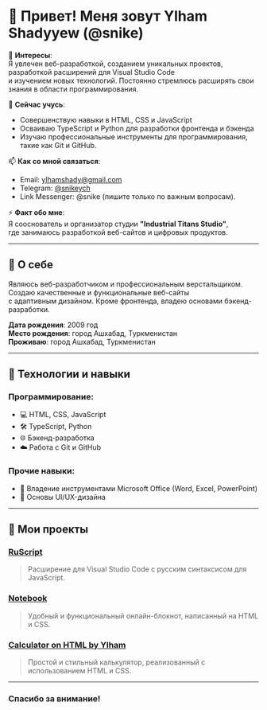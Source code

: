 # 👋 Привет! Меня зовут Ylham Shadyyew (@snike)

👀 **Интересы**:  
Я увлечен веб-разработкой, созданием уникальных проектов, разработкой расширений для Visual Studio Code  
и изучением новых технологий. Постоянно стремлюсь расширять свои знания в области программирования.

🌱 **Сейчас учусь**:  
- Совершенствую навыки в HTML, CSS и JavaScript  
- Осваиваю TypeScript и Python для разработки фронтенда и бэкенда  
- Изучаю профессиональные инструменты для программирования, такие как Git и GitHub.

📫 **Как со мной связаться**:  
- Email: ylhamshady@gmail.com  
- Telegram: [@snikeych](https://t.me/snikeych)  
- Link Messenger: @snike (пишите только по важным вопросам).

⚡ **Факт обо мне**:  
Я сооснователь и организатор студии **"Industrial Titans Studio"**,  
где занимаюсь разработкой веб-сайтов и цифровых продуктов.  

---

## 🔧 О себе  

Являюсь веб-разработчиком и профессиональным верстальщиком. Создаю качественные и функциональные веб-сайты  
с адаптивным дизайном. Кроме фронтенда, владею основами бэкенд-разработки.  

**Дата рождения**: 2009 год  
**Место рождения**: город Ашхабад, Туркменистан  
**Проживаю**: город Ашхабад, Туркменистан  

---

## 🔧 Технологии и навыки  

### Программирование:  
- 💻 HTML, CSS, JavaScript  
- 🛠️ TypeScript, Python  
- 🌐 Бэкенд-разработка  
- ☁️ Работа с Git и GitHub  

### Прочие навыки:  
- 📂 Владение инструментами Microsoft Office (Word, Excel, PowerPoint)  
- 🎨 Основы UI/UX-дизайна  

---

## 📂 Мои проекты  

### [RuScript](https://github.com/Ylham-Shadyew/RuScript)  
> Расширение для Visual Studio Code с русским синтаксисом для JavaScript.  

### [Notebook](https://github.com/Ylham-Shadyew/notebook)  
> Удобный и функциональный онлайн-блокнот, написанный на HTML и CSS.  

### [Calculator on HTML by Ylham](https://github.com/Ylham-Shadyew/Calculator-on-HTML-by-Ylham)  
> Простой и стильный калькулятор, реализованный с использованием HTML и CSS.  

---

### Спасибо за внимание!  
